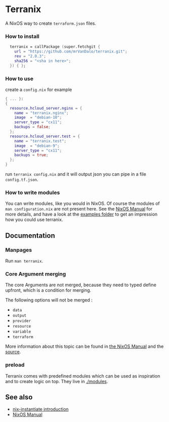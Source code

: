 # Terranix

A NixOS way to create `terraform.json` files.

### How to install

```nix
  terranix = callPackage (super.fetchgit {
    url = "https://github.com/mrVanDalo/terranix.git";
    rev = "2.0.3";
    sha256 = "<sha in here>";
  }) { };
```

### How to use

create a `config.nix` for example

```nix
{ ... }:
{
  resource.hcloud_server.nginx = {
    name = "terranix.nginx";
    image  = "debian-10";
    server_type = "cx11";
    backups = false;
  };
  resource.hcloud_server.test = {
    name = "terranix.test";
    image  = "debian-9";
    server_type = "cx11";
    backups = true;
  };
}
```

run `terranix config.nix` and it will output json you can pipe in a file `config.tf.json`.

### How to write modules

You can write modules, like you would in NixOS.
Of course the modules of `man configuration.nix` are not present here.
See the [NixOS Manual](https://nixos.org/nixos/manual/index.html#sec-writing-modules) for more details,
and have a look at the [examples folder](./examples/) to get an impression how you
could use terranix.

## Documentation

### Manpages

Run `man terranix`.

### Core Argument merging

The core Arguments are not merged,
because they need to typed define upfront,
which is a condition for merging.

The following options will not be merged :

* `data`
* `output`
* `provider`
* `resource`
* `variable`
* `terraform`

More information about this topic can be found in
[the NixOS Manual](https://nixos.org/nixos/manual/index.html#sec-option-types)
and the
[source](./core/terraform-options.nix).

### preload

Terranix comes with predefined modules which can be used as
inspiration and to create logic on top.
They live in
[./modules](./modules/).

## See also

* [nix-instantiate introduction](https://tech.ingolf-wagner.de/nixos/nix-instantiate/)
* [NixOS Manual](https://nixos.org/nixos/manual/index.html#sec-writing-modules)
